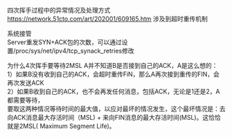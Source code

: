四次挥手过程中的异常情况及处理方式  
https://network.51cto.com/art/202001/609165.htm
涉及到超时重传机制  

系统接管  
Server重发SYN+ACK包的次数，可以通过设置/proc/sys/net/ipv4/tcp_synack_retries修改  

为什么4次挥手要等待2MSL
A并不知道B是否接到自己的ACK，A是这么想的：  
1）如果B没有收到自己的ACK，会超时重传FiN，那么A再次接到重传的FIN，会再次发送ACK  
2）如果B收到自己的ACK，也不会再发任何消息，包括ACK，无论是1还是2，A都需要等待，  
要取这两种情况等待时间的最大值，以应对最坏的情况发生，这个最坏情况是：去向ACK消息最大存活时间（MSL) + 来向FIN消息的最大存活时间(MSL)。这恰恰就是2MSL( Maximum Segment Life)。

